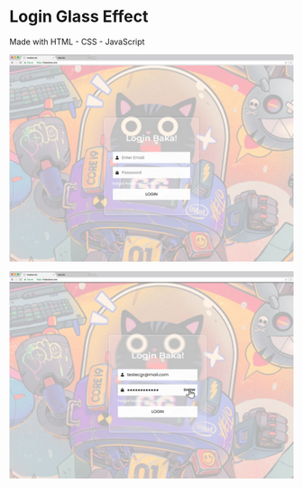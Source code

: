 # Login Glass Effect

Made with HTML - CSS - JavaScript

![mockup](https://github.com/Charlesonr/login-glass-effect/blob/ad596a490a3fa7ab2b61d0a02e8d535d1f7bb977/mockup-readme/baka%20login%20mac-os-chrome-mockup.jpg?raw=true)


![mockup](https://github.com/Charlesonr/login-glass-effect/blob/ad596a490a3fa7ab2b61d0a02e8d535d1f7bb977/mockup-readme/baka%20login%20mac-os-chrome-mockup%202.jpg?raw=true)

